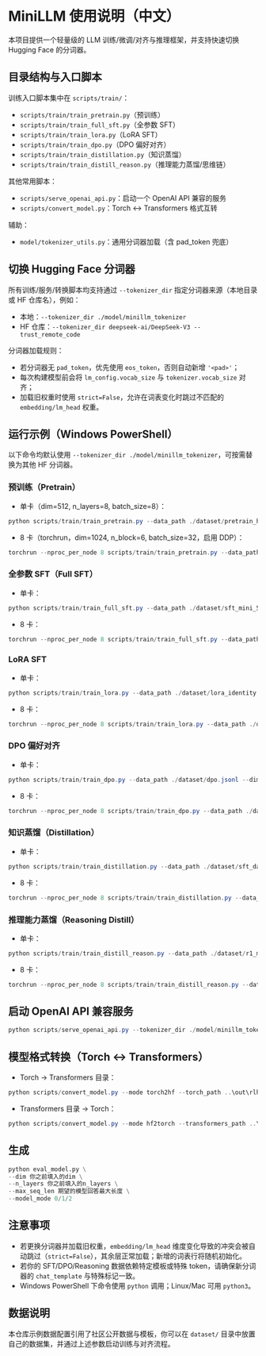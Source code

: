 # MiniLLM 使用说明（中文）

本项目提供一个轻量级的 LLM 训练/微调/对齐与推理框架，并支持快速切换 Hugging Face 的分词器。

## 目录结构与入口脚本

训练入口脚本集中在 `scripts/train/`：
- `scripts/train/train_pretrain.py`（预训练）
- `scripts/train/train_full_sft.py`（全参数 SFT）
- `scripts/train/train_lora.py`（LoRA SFT）
- `scripts/train/train_dpo.py`（DPO 偏好对齐）
- `scripts/train/train_distillation.py`（知识蒸馏）
- `scripts/train/train_distill_reason.py`（推理能力蒸馏/思维链）

其他常用脚本：
- `scripts/serve_openai_api.py`：启动一个 OpenAI API 兼容的服务
- `scripts/convert_model.py`：Torch <-> Transformers 格式互转

辅助：
- `model/tokenizer_utils.py`：通用分词器加载（含 pad_token 兜底）

## 切换 Hugging Face 分词器

所有训练/服务/转换脚本均支持通过 `--tokenizer_dir` 指定分词器来源（本地目录或 HF 仓库名），例如：
- 本地：`--tokenizer_dir ./model/minillm_tokenizer`
- HF 仓库：`--tokenizer_dir deepseek-ai/DeepSeek-V3 --trust_remote_code`

分词器加载规则：
- 若分词器无 `pad_token`，优先使用 `eos_token`，否则自动新增 `'<pad>'`；
- 每次构建模型前会将 `lm_config.vocab_size` 与 `tokenizer.vocab_size` 对齐；
- 加载旧权重时使用 `strict=False`，允许在词表变化时跳过不匹配的 `embedding/lm_head` 权重。

## 运行示例（Windows PowerShell）

以下命令均默认使用 `--tokenizer_dir ./model/minillm_tokenizer`，可按需替换为其他 HF 分词器。

### 预训练（Pretrain）
- 单卡（dim=512, n_layers=8, batch_size=8）：
```powershell
python scripts/train/train_pretrain.py --data_path ./dataset/pretrain_hq.jsonl --dim 512 --n_layers 8 --batch_size 8 --tokenizer_dir ./model/minillm_tokenizer
```
- 8 卡（torchrun，dim=1024, n_block=6, batch_size=32，启用 DDP）：
```powershell
torchrun --nproc_per_node 8 scripts/train/train_pretrain.py --data_path ./dataset/pretrain_hq.jsonl --dim 1024 --n_block 6 --batch_size 32 --ddp --tokenizer_dir ./model/minillm_tokenizer
```

### 全参数 SFT（Full SFT）
- 单卡：
```powershell
python scripts/train/train_full_sft.py --data_path ./dataset/sft_mini_512.jsonl --dim 512 --n_layers 8 --batch_size 8 --tokenizer_dir ./model/minillm_tokenizer
```
- 8 卡：
```powershell
torchrun --nproc_per_node 8 scripts/train/train_full_sft.py --data_path ./dataset/sft_mini_512.jsonl --dim 1024 --n_block 6 --batch_size 32 --ddp --tokenizer_dir ./model/minillm_tokenizer
```

### LoRA SFT
- 单卡：
```powershell
python scripts/train/train_lora.py --data_path ./dataset/lora_identity.jsonl --dim 512 --n_layers 8 --batch_size 8 --tokenizer_dir ./model/minillm_tokenizer
```
- 8 卡：
```powershell
torchrun --nproc_per_node 8 scripts/train/train_lora.py --data_path ./dataset/lora_identity.jsonl --dim 1024 --n_block 6 --batch_size 32 --ddp --tokenizer_dir ./model/minillm_tokenizer
```

### DPO 偏好对齐
- 单卡：
```powershell
python scripts/train/train_dpo.py --data_path ./dataset/dpo.jsonl --dim 512 --n_layers 8 --batch_size 8 --tokenizer_dir ./model/minillm_tokenizer
```
- 8 卡：
```powershell
torchrun --nproc_per_node 8 scripts/train/train_dpo.py --data_path ./dataset/dpo.jsonl --dim 1024 --n_block 6 --batch_size 32 --ddp --tokenizer_dir ./model/minillm_tokenizer
```

### 知识蒸馏（Distillation）
- 单卡：
```powershell
python scripts/train/train_distillation.py --data_path ./dataset/sft_data.jsonl --dim 512 --n_layers 8 --batch_size 8 --tokenizer_dir ./model/minillm_tokenizer
```
- 8 卡：
```powershell
torchrun --nproc_per_node 8 scripts/train/train_distillation.py --data_path ./dataset/sft_data.jsonl --dim 1024 --n_block 6 --batch_size 32 --ddp --tokenizer_dir ./model/minillm_tokenizer
```

### 推理能力蒸馏（Reasoning Distill）
- 单卡：
```powershell
python scripts/train/train_distill_reason.py --data_path ./dataset/r1_mix_1024.jsonl --dim 512 --n_layers 8 --batch_size 8 --tokenizer_dir ./model/minillm_tokenizer
```
- 8 卡：
```powershell
torchrun --nproc_per_node 8 scripts/train/train_distill_reason.py --data_path ./dataset/r1_mix_1024.jsonl --dim 1024 --n_block 6 --batch_size 32 --ddp --tokenizer_dir ./model/minillm_tokenizer
```

## 启动 OpenAI API 兼容服务
```powershell
python scripts/serve_openai_api.py --tokenizer_dir ./model/minillm_tokenizer
```

## 模型格式转换（Torch <-> Transformers）
- Torch -> Transformers 目录：
```powershell
python scripts/convert_model.py --mode torch2hf --torch_path ..\out\rlhf_512.pth --transformers_path ..\MiniLLM2-Small --tokenizer_dir ./model/minillm_tokenizer
```
- Transformers 目录 -> Torch：
```powershell
python scripts/convert_model.py --mode hf2torch --transformers_path ..\MiniLLM2-Small --torch_path ..\out\rlhf_512.pth
```

## 生成
```python
python eval_model.py \
--dim 你之前填入的dim \
--n_layers 你之前填入的n_layers \
--max_seq_len 期望的模型回答最大长度 \
--model_mode 0/1/2
```

## 注意事项
- 若更换分词器并加载旧权重，`embedding/lm_head` 维度变化导致的冲突会被自动跳过（`strict=False`），其余层正常加载；新增的词表行将随机初始化。
- 若你的 SFT/DPO/Reasoning 数据依赖特定模板或特殊 token，请确保新分词器的 `chat_template` 与特殊标记一致。
- Windows PowerShell 下命令使用 `python` 调用；Linux/Mac 可用 `python3`。

## 数据说明
本仓库示例数据配置引用了社区公开数据与模板，你可以在 `dataset/` 目录中放置自己的数据集，并通过上述参数启动训练与对齐流程。
